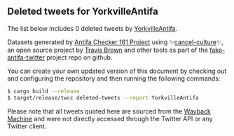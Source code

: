 ## Deleted tweets for YorkvilleAntifa

The list below includes 0 deleted tweets by
[YorkvilleAntifa](https://twitter.com/YorkvilleAntifa).



Datasets generated by [Antifa Checker 161 Project](https://twitter.com/antifacheck161) using ✨[cancel-culture](https://github.com/travisbrown/cancel-culture)✨, an open source project by 
[Travis Brown](https://twitter.com/travisbrown) and other tools as part of the 
[fake-antifa-twitter](https://github.com/antifacheck161/fake-antifa-twitter) project repo on github.

You can create your own updated version of this document by checking out and configuring the
repository and then running the following commands:

```bash
$ cargo build --release
$ target/release/twcc deleted-tweets --report YorkvilleAntifa
```

Please note that all tweets quoted here are sourced from the
[Wayback Machine](https://web.archive.org) and were not directly accessed through the Twitter API or
any Twitter client.

